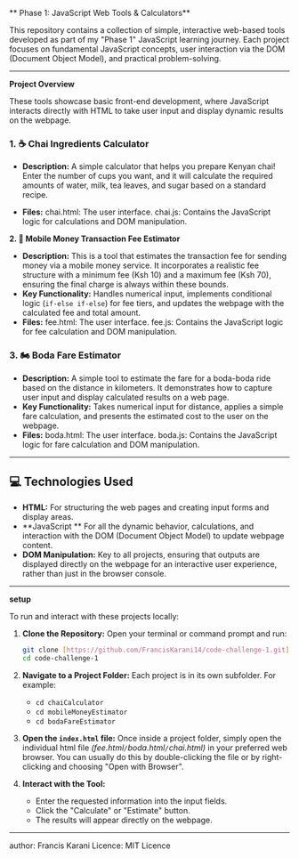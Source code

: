 ** Phase 1: JavaScript Web Tools & Calculators**

This repository contains a collection of simple, interactive web-based tools developed as part of my "Phase 1" JavaScript learning journey. Each project focuses on fundamental JavaScript concepts, user interaction via the DOM (Document Object Model), and practical problem-solving.

---

**Project Overview**

These tools showcase basic front-end development, where JavaScript interacts directly with HTML to take user input and display dynamic results on the webpage.

### 1. ☕ Chai Ingredients Calculator

* **Description:** A simple calculator that helps you prepare Kenyan chai! Enter the number of cups you want, and it will calculate the required amounts of water, milk, tea leaves, and sugar based on a standard recipe.

* **Files:**
   chai.html: The user interface.
  chai.js: Contains the JavaScript logic for calculations and DOM manipulation.

**2. 💸 Mobile Money Transaction Fee Estimator**

* **Description:** This is a tool that estimates the transaction fee for sending money via a mobile money service. It incorporates a realistic fee structure with a minimum fee (Ksh 10) and a maximum fee (Ksh 70), ensuring the final charge is always within these bounds.
* **Key Functionality:** Handles numerical input, implements conditional logic (`if-else if-else`) for fee tiers, and updates the webpage with the calculated fee and total amount.
* **Files:**
  fee.html: The user interface.
  fee.js: Contains the JavaScript logic for fee calculation and DOM manipulation.

### 3. 🏍️ Boda Fare Estimator

* **Description:** A simple tool to estimate the fare for a boda-boda ride based on the distance in kilometers. It demonstrates how to capture user input and display calculated results on a web page.
* **Key Functionality:** Takes numerical input for distance, applies a simple fare calculation, and presents the estimated cost to the user on the webpage.
* **Files:**
  boda.html: The user interface.
  boda.js: Contains the JavaScript logic for fare calculation and DOM manipulation.

---

## 💻 Technologies Used

* **HTML:** For structuring the web pages and creating input forms and display areas.
* **JavaScript ** For all the dynamic behavior, calculations, and interaction with the DOM (Document Object Model) to update webpage content.
* **DOM Manipulation:** Key to all projects, ensuring that outputs are displayed directly on the webpage for an interactive user experience, rather than just in the browser console.

---

**setup**

To run and interact with these projects locally:

1.  **Clone the Repository:**
    Open your terminal or command prompt and run:
    ```bash
    git clone [https://github.com/FrancisKarani14/code-challenge-1.git](https://github.com/FrancisKarani14/code-challenge-1.git)
    cd code-challenge-1
    ```
   

2.  **Navigate to a Project Folder:**
    Each project is in its own subfolder. For example:
    * `cd chaiCalculator`
    * `cd mobileMoneyEstimator`
    * `cd bodaFareEstimator`

3.  **Open the `index.html` file:**
    Once inside a project folder, simply open the individual html file _(fee.html`/`boda.html`/`chai.html)_ in your preferred web browser. You can usually do this by double-clicking the file or by right-clicking and choosing "Open with Browser".

4.  **Interact with the Tool:**
    * Enter the requested information into the input fields.
    * Click the "Calculate" or "Estimate" button.
    * The results will appear directly on the webpage.

---

author: Francis Karani
Licence: MIT Licence
